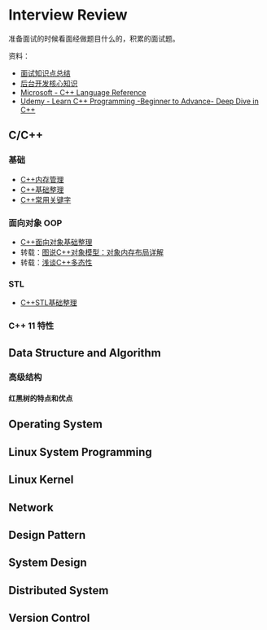 # Interview Review
准备面试的时候看面经做题目什么的，积累的面试题。

资料：
- [面试知识点总结](http://harlon.org/2018/07/23/interview/#jump11)
- [后台开发核心知识](https://github.com/linw7/Skill-Tree)
- [Microsoft - C++ Language Reference](https://docs.microsoft.com/en-us/cpp/cpp/cpp-language-reference?view=vs-2019)
- [Udemy - Learn C++ Programming -Beginner to Advance- Deep Dive in C++](https://www.udemy.com/course/cpp-deep-dive/)

## C/C++

### 基础

- [C++内存管理](C++内存管理.md)
- [C++基础整理](C++基础知识和面试题整理.md)
- [C++常用关键字]()

### 面向对象 OOP

- [C++面向对象基础整理](C++面向对象基础整理.md)
- 转载：[图说C++对象模型：对象内存布局详解](https://www.cnblogs.com/qg-whz/p/4909359.html)
- 转载：[浅谈C++多态性](https://blog.csdn.net/Hackbuteer1/article/details/7475622)

### STL

- [C++STL基础整理](C++STL基础整理.md)

### C++ 11 特性

## Data Structure and Algorithm

### 高级结构
#### 红黑树的特点和优点

## Operating System
## Linux System Programming
## Linux Kernel
## Network
## Design Pattern
## System Design
## Distributed System
## Version Control
